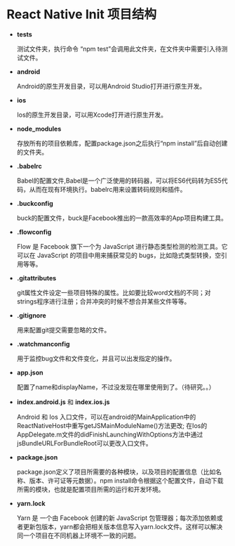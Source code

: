 # React Native Init 项目结构

- **tests**

  测试文件夹，执行命令 “npm test”会调用此文件夹，在文件夹中需要引入待测试文件。

- **android**

  Android的原生开发目录，可以用Android Studio打开进行原生开发。

- **ios**

  Ios的原生开发目录，可以用Xcode打开进行原生开发。

- **node_modules**

  存放所有的项目依赖库，配置package.json之后执行“npm install”后自动创建的文件夹。

- **.babelrc**

  Babel的配置文件,Babel是一个广泛使用的转码器，可以将ES6代码转为ES5代码，从而在现有环境执行。babelrc用来设置转码规则和插件。

- **.buckconfig**

  buck的配置文件，buck是Facebook推出的一款高效率的App项目构建工具。

- **.flowconfig**

  Flow 是 Facebook 旗下一个为 JavaScript 进行静态类型检测的检测工具。它可以在 JavaScript 的项目中用来捕获常见的 bugs，比如隐式类型转换，空引用等等。

- **.gitattributes**

  git属性文件设定一些项目特殊的属性。比如要比较word文档的不同；对strings程序进行注册；合并冲突的时候不想合并某些文件等等。

- **.gitignore**

  用来配置git提交需要忽略的文件。

- **.watchmanconfig**

  用于监控bug文件和文件变化，并且可以出发指定的操作。

- **app.json**

  配置了name和displayName，不过没发现在哪里使用到了。（待研究。。）

- **index.android.js** 和 **index.ios.js**

  Android 和 Ios 入口文件，可以在android的MainApplication中的ReactNativeHost中重写getJSMainModuleName()方法更改; 在Ios的AppDelegate.m文件的didFinishLaunchingWithOptions方法中通过jsBundleURLForBundleRoot可以更改入口文件。

- **package.json**

  package.json定义了项目所需要的各种模块，以及项目的配置信息（比如名称、版本、许可证等元数据）。npm install命令根据这个配置文件，自动下载所需的模块，也就是配置项目所需的运行和开发环境。

- **yarn.lock**

  Yarn 是 一个由 Facebook 创建的新 JavaScript 包管理器；每次添加依赖或者更新包版本，yarn都会把相关版本信息写入yarn.lock文件。这样可以解决同一个项目在不同机器上环境不一致的问题。